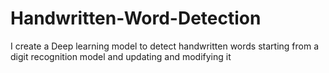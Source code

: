 # Handwritten-Word-Detection
 I create a Deep learning model to detect handwritten words starting from a digit recognition model and updating and modifying it 
